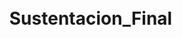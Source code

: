 # Sustentacion_Final
<!DOCTYPE html>
<html lang="en">

<head>
    <meta charset="UTF-8">
    <meta name="viewport" content="width=device-width, initial-scale=1.0">
    <title>CRUD View</title>
    <style>
        body {
            display: flex;
            align-items: center;
            justify-content: center;
            height: 100vh;
            margin: 0;
        }

        table {
            width: 50%;
            /* Ajusta el ancho según tus necesidades */
            border-collapse: collapse;
            margin-top: 20px;
            /* Espacio superior */
        }

        th,
        td {
            border: 1px solid #dddddd;
            text-align: left;
            padding: 8px;
        }

        th {
            background-color: #f2f2f2;
        }
    </style>
</head>
<?php include('../assets/view/header.php');
include('../assets/css/css.php');
include('../assets/js/js.php'); ?>

<body>

    <?php
    include('../../controller/crud.php');
    ?>

    <br><br><br>
    <table border="1" class="">
        <tr> 
            <th>Id</th>
            <th>Nombre</th> 
            <th>Acciones</th> 
           
           
        </tr>
        <?php
        $crud = new Crud($conn);
        $products = $crud->readProducts();

        foreach ($products as $product) {
            echo "<tr> 
            <td>{$product['Id']}</td>
                <td>{$product['Name']}</td>
                <td>
                    <a href='../crud/edit/edit.product.php?action=edit&id={$product['Id']}'>
                        <button type='button' class='btn btn-outline-warning'>Editar</button>
                    </a>
                    
                    <a href='../crud/delete/delete_product.php?action=delete&id={$product['Id']}'>
                        <button type='button' class='btn btn-outline-danger'>Eliminar</button>
                    </a>

                    <a href='../crud/read/read_product.php?action=view&id={$product['Id']}'>
                        <button type='button' class='btn btn-outline-info'>Ver</button>
                    </a>

                    <a href='../crud/add/add_product.php?action=view&id={$product['Id']}'>
                        <button type='button' class='btn btn-outline-success'>Agregar</button>
                    </a>
                </td>
               
              </tr>";
        }
        ?>
    </table>
    </ul>
    <!-- Formulario para actualizar un producto -->
    <?php
    if (isset($_GET['action']) && $_GET['action'] == 'edit') {
        $productId = $_GET['id'];
        $productData = $crud->getProductById($productId);

        if ($productData) {
    ?>
            <h2>Editar Producto</h2>
            <form action="../../controller/crud.php" method="post">
                <input type="hidden" name="id" value="<?php echo $productId; ?>">
                <label for="name">Nombre:</label>
                <input type="text" name="name" value="<?php echo $productData['Name']; ?>" required>
                <!-- Agrega más campos según tu tabla de productos -->

                <button type="submit">Actualizar Producto</button>
            </form>
    <?php
        }
    }
    ?>

    <!-- Formulario para eliminar un producto -->
    <?php
    if (isset($_GET['action']) && $_GET['action'] == 'delete') {
        $productId = $_GET['id'];
        $productData = $crud->getProductById($productId);

        if ($productData) {
    ?>
            <h2>Eliminar Producto</h2>
            <form action="../../controller/crud.php" method="post">
                <input type="hidden" name="id_delete" value="<?php echo $productId; ?>">

                <p>¿Estás seguro de que deseas eliminar el producto "<?php echo $productData['Name']; ?>"?</p>

                <button type="submit"><a href="../crud/read/read_products.php">Eliminar Producto</a></button>
            </form>
    <?php
        }
    }
    ?>

    <!-- Mostrar detalles de un producto -->
    <?php
    if (isset($_GET['action']) && $_GET['action'] == 'view') {
        $productId = $_GET['id'];
        $productData = $crud->getProductById($productId);

        if ($productData) {
    ?>
            <h2>Detalles del Producto</h2>
            <p>Nombre: <?php echo $productData['Name']; ?></p>
            <p>Descripción: <?php echo $productData['Description']; ?></p>
            <!-- Agrega más detalles según tu tabla de productos -->
    <?php
        }
    }
    ?>

    <!-- Revisar un producto -->
    <?php
    if (isset($_GET['action']) && $_GET['action'] == 'review') {
        $productId = $_GET['id'];
        $productData = $crud->getProductById($productId);

        if ($productData) {
    ?>
            <h2>Revisar Producto</h2>
            <p>Nombre: <?php echo $productData['Name']; ?></p>
            <p>Descripción: <?php echo $productData['Description']; ?></p>
            <!-- Agrega más detalles según tu tabla de productos -->
    <?php
        }
    }
    ?>


</body>

</html>
